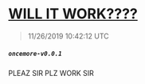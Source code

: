 # [WILL IT WORK????](https://github.com/Mike-EEE/action-jackson/releases/tag/oncemore-v0.0.1)
> 11/26/2019 10:42:12 UTC
##### ``oncemore-v0.0.1``
PLEAZ SIR PLZ WORK SIR

